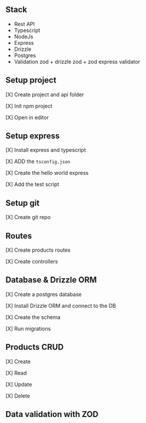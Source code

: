 ## Stack

- Rest API
- Typescript
- NodeJs
- Express
- Drizzle
- Postgres
- Validation zod + drizzle zod + zod express validator

## Setup project

[X] Create project and api folder

[X] Init npm project

[X] Open in editor

## Setup express

[X] Install express and typescript

[X] ADD the `tsconfig.json`

[X] Create the hello world express

[X] Add the test script

## Setup git

[X] Create git repo

## Routes

[X] Create products routes

[X] Create controllers

## Database & Drizzle ORM

[X] Create a postgres database

[X] Install Drizzle ORM and connect to the DB

[X] Create the schema

[X] Run migrations

## Products CRUD

[X] Create

[X] Read

[X] Update

[X] Delete

## Data validation with ZOD

